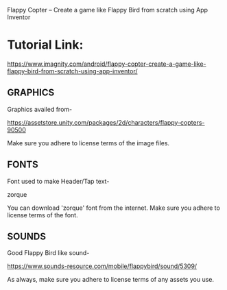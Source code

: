 Flappy Copter – Create a game like Flappy Bird from scratch using App Inventor

# Tutorial Link: 
https://www.imagnity.com/android/flappy-copter-create-a-game-like-flappy-bird-from-scratch-using-app-inventor/


## GRAPHICS

Graphics availed from-

https://assetstore.unity.com/packages/2d/characters/flappy-copters-90500

Make sure you adhere to license terms of the image files.


## FONTS

Font used to make Header/Tap text-

zorque

You can download 'zorque' font from the internet. 
Make sure you adhere to license terms of the font.


## SOUNDS
Good Flappy Bird like sound-

https://www.sounds-resource.com/mobile/flappybird/sound/5309/

As always, make sure you adhere to license terms of any assets you use.



